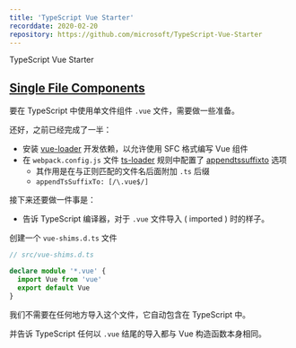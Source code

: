 ```yaml
---
title: 'TypeScript Vue Starter'
recorddate: 2020-02-20
repository: https://github.com/microsoft/TypeScript-Vue-Starter
---
```


TypeScript Vue Starter

## [Single File Components][sfc]

[sfc]: https://github.com/Microsoft/TypeScript-Vue-Starter#single-file-components

要在 TypeScript 中使用单文件组件 `.vue` 文件，需要做一些准备。

还好，之前已经完成了一半：

- 安装 [vue-loader] 开发依赖，以允许使用 SFC 格式编写 Vue 组件
- 在 `webpack.config.js` 文件 [ts-loader] 规则中配置了 [appendtssuffixto] 选项
  - 其作用是在与正则匹配的文件名后面附加 `.ts` 后缀
  - `appendTsSuffixTo: [/\.vue$/]`

[vue-loader]: https://github.com/vuejs/vue-loader
[ts-loader]: https://github.com/TypeStrong/ts-loader
[appendtssuffixto]: https://github.com/TypeStrong/ts-loader#appendtssuffixto

接下来还要做一件事是：

- 告诉 TypeScript 编译器，对于 `.vue` 文件导入 ( imported ) 时的样子。

创建一个 `vue-shims.d.ts` 文件

```ts
// src/vue-shims.d.ts

declare module '*.vue' {
  import Vue from 'vue'
  export default Vue
}
```

我们不需要在任何地方导入这个文件，它自动包含在 TypeScript 中。

并告诉 TypeScript 任何以 `.vue` 结尾的导入都与 Vue 构造函数本身相同。
